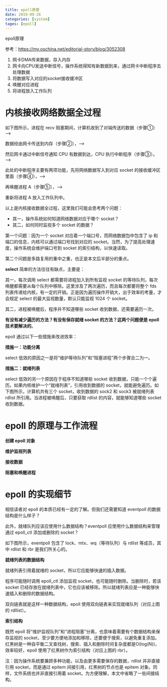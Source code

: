 ```yaml
---
title: epoll原理
date: 2019-09-26
categories: [system]
tages: [epoll]
---
```




epoll原理

参考：https://my.oschina.net/editorial-story/blog/3052308

1. 网卡DMA传来数据，存入内存
2. 网卡向CPU发送中断信号，操作系统得知有新数据到来，通过网卡中断程序去处理数据
3. 将数据写入对应的socket接收缓冲区
4. 唤醒对应进程
5. 将进程放入工作队列

# **内核接收网络数据全过程**

如下图所示，进程在 recv 阻塞期间，计算机收到了对端传送的数据（步骤①）——>

数据经由网卡传送到内存（步骤②），——> 

然后网卡通过中断信号通知 CPU 有数据到达，CPU 执行中断程序（步骤③）。——>

此处的中断程序主要有两项功能，先将网络数据写入到对应 socket 的接收缓冲区里面（步骤④），——> 

再唤醒进程 A（步骤⑤），——> 

重新将进程 A 放入工作队列中。

以上是内核接收数据全过程，这里我们可能会思考两个问题：

- 其一，操作系统如何知道网络数据对应于哪个 socket？
- 其二，如何同时监视多个 socket 的数据？

第一个问题：因为一个 socket 对应着一个端口号，而网络数据包中包含了 ip 和端口的信息，内核可以通过端口号找到对应的 socket。当然，为了提高处理速度，操作系统会维护端口号到 socket 的索引结构，以快速读取。

第二个问题是多路复用的重中之重，也正是本文后半部分的重点。



**select** 简单的方法往往有缺点，主要是：

其一，每次调用 select 都需要将进程加入到所有监视 socket 的等待队列，每次唤醒都需要从每个队列中移除。这里涉及了两次遍历，而且每次都要将整个 fds 列表传递给内核，有一定的开销。正是因为遍历操作开销大，出于效率的考量，才会规定 select 的最大监视数量，默认只能监视 1024 个 socket。

其二，进程被唤醒后，程序并不知道哪些 socket 收到数据，还需要遍历一次。

**有没有减少遍历的方法？有没有保存就绪 socket 的方法？这两个问题便是 epoll 技术要解决的**。

epoll 通过以下一些措施来改进效率：

**措施一：功能分离**

select 低效的原因之一是将“维护等待队列”和“阻塞进程”两个步骤合二为一。

**措施二：就绪列表**

select 低效的另一个原因在于程序不知道哪些 socket 收到数据，只能一个个遍历。如果内核维护一个“就绪列表”，引用收到数据的 socket，就能避免遍历。如下图所示，计算机共有三个 socket，收到数据的 sock2 和 sock3 被就绪列表 rdlist 所引用。当进程被唤醒后，只要获取 rdlist 的内容，就能够知道哪些 socket 收到数据。

# **epoll 的原理与工作流程**

**创建 epoll 对象**

**维护监视列表**

**接收数据**

**阻塞和唤醒进程**

# **epoll 的实现细节**

相信读者对 epoll 的本质已经有一定的了解。但我们还需要知道 eventpoll 的数据结构是什么样子？

此外，就绪队列应该应使用什么数据结构？eventpoll 应使用什么数据结构来管理通过 epoll_ctl 添加或删除的 socket？

如下图所示，eventpoll 包含了 lock、mtx、wq（等待队列）与 rdlist 等成员，其中 rdlist 和 rbr 是我们所关心的。

**就绪列表的数据结构**

就绪列表引用着就绪的 socket，所以它应能够快速的插入数据。

程序可能随时调用 epoll_ctl 添加监视 socket，也可能随时删除。当删除时，若该 socket 已经存放在就绪列表中，它也应该被移除。所以就绪列表应是一种能够快速插入和删除的数据结构。

双向链表就是这样一种数据结构，epoll 使用双向链表来实现就绪队列（对应上图的 rdllist）。

**索引结构**

既然 epoll 将“维护监视队列”和“进程阻塞”分离，也意味着需要有个数据结构来保存监视的 socket，至少要方便地添加和移除，还要便于搜索，以避免重复添加。红黑树是一种自平衡二叉查找树，搜索、插入和删除时间复杂度都是O(log(N))，效率较好，epoll 使用了红黑树作为索引结构（对应上图的 rbr）。

注：因为操作系统要兼顾多种功能，以及由更多需要保存的数据，rdlist 并非直接引用 socket，而是通过 epitem 间接引用，红黑树的节点也是 epitem 对象。同样，文件系统也并非直接引用着 socket。为方便理解，本文中省略了一些间接结构。